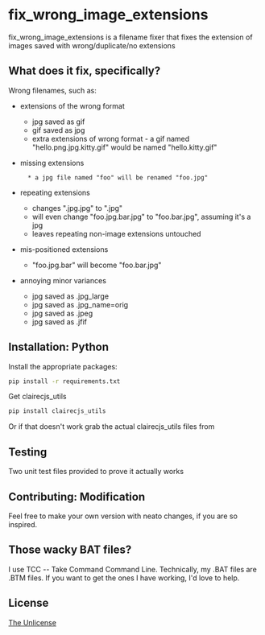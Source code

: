 # fix_wrong_image_extensions

fix_wrong_image_extensions is a filename fixer that fixes the extension of images saved with wrong/duplicate/no extensions

## What does it fix, specifically?

Wrong filenames, such as:

* extensions of the wrong format

	* jpg saved as gif
	* gif saved as jpg
	* extra extensions of wrong format - a gif named "hello.png.jpg.kitty.gif" would be named "hello.kitty.gif"

* missing extensions

        * a jpg file named "foo" will be renamed "foo.jpg"

* repeating extensions

	* changes ".jpg.jpg" to ".jpg"
	* will even change "foo.jpg.bar.jpg" to "foo.bar.jpg", assuming it's a jpg
	* leaves repeating non-image extensions untouched

* mis-positioned extensions

	* "foo.jpg.bar" will become "foo.bar.jpg"

* annoying minor variances

	* jpg saved as .jpg_large
	* jpg saved as .jpg_name=orig
	* jpg saved as .jpeg
	* jpg saved as .jfif



## Installation: Python

Install the appropriate packages:

```bash
pip install -r requirements.txt
```

Get clairecjs_utils
```bash
pip install clairecjs_utils
```

Or if that doesn't work grab the actual clairecjs_utils files from 

 ## Testing

Two unit test files provided to prove it actually works




## Contributing: Modification

Feel free to make your own version with neato changes, if you are so inspired.

## Those wacky BAT files?

I use TCC -- Take Command Command Line.
Technically, my .BAT files are .BTM files.
If you want to get the ones I have working, I'd love to help.


## License

[The Unlicense](https://choosealicense.com/licenses/unlicense/)

